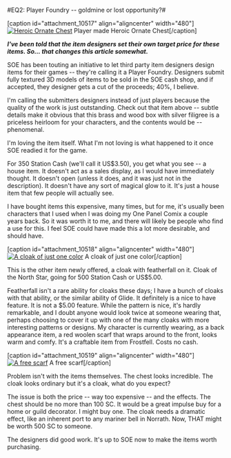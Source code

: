 #EQ2: Player Foundry -- goldmine or lost opportunity?#

[caption id="attachment\_10517" align="aligncenter" width="480"][![](http://westkarana.com/wp-content/uploads/2012/12/EverQuest2-2012-12-15-22-17-08-72-480x324.jpg "Heroic Ornate Chest")](http://westkarana.com/wp-content/uploads/2012/12/EverQuest2-2012-12-15-22-17-08-72.jpg) Player made Heroic Ornate Chest[/caption]

***I've been told that the item designers set their own target price for these items. So... that changes this article somewhat.***

SOE has been touting an initiative to let third party item designers design items for their games -- they're calling it a Player Foundry. Designers submit fully textured 3D models of items to be sold in the SOE cash shop, and if accepted, they designer gets a cut of the proceeds; 40%, I believe.

I'm calling the submitters designers instead of just players because the quality of the work is just outstanding. Check out that item above -- subtle details make it obvious that this brass and wood box with silver filigree is a priceless heirloom for your characters, and the contents would be -- phenomenal.

I'm loving the item itself. What I'm not loving is what happened to it once SOE readied it for the game.

For 350 Station Cash (we'll call it US$3.50), you get what you see -- a house item. It doesn't act as a sales display, as I would have immediately thought. It doesn't open (unless it does, and it was just not in the description). It doesn't have any sort of magical glow to it. It's just a house item that few people will actually see.

I have bought items this expensive, many times, but for me, it's usually been characters that I used when I was doing my One Panel Comix a couple years back. So it was worth it to me, and there will likely be people who find a use for this. I feel SOE could have made this a lot more desirable, and should have.

[caption id="attachment\_10518" align="aligncenter" width="480"][![](http://westkarana.com/wp-content/uploads/2012/12/EverQuest2-2012-12-15-22-17-15-55-480x308.jpg "A cloak of just one color")](http://westkarana.com/wp-content/uploads/2012/12/EverQuest2-2012-12-15-22-17-15-55.jpg) A cloak of just one color[/caption]

This is the other item newly offered, a cloak with featherfall on it. Cloak of the North Star, going for 500 Station Cash or US$5.00.

Featherfall isn't a rare ability for cloaks these days; I have a bunch of cloaks with that ability, or the similar ability of Glide. It definitely is a nice to have feature. It is not a $5.00 feature. While the pattern is nice, it's hardly remarkable, and I doubt anyone would look twice at someone wearing that, perhaps choosing to cover it up with one of the many cloaks with more interesting patterns or designs. My character is currently wearing, as a back appearance item, a red woolen scarf that wraps around to the front, looks warm and comfy. It's a craftable item from Frostfell. Costs no cash.

[caption id="attachment\_10519" align="aligncenter" width="480"][![](http://westkarana.com/wp-content/uploads/2012/12/EverQuest2-2012-12-16-11-08-48-15-480x343.jpg "A free scarf")](http://westkarana.com/wp-content/uploads/2012/12/EverQuest2-2012-12-16-11-08-48-15.jpg) A free scarf[/caption]

Problem isn't with the items themselves. The chest looks incredible. The cloak looks ordinary but it's a cloak, what do you expect?

The issue is both the price -- way too expensive -- and the effects. The chest should be no more than 100 SC. It would be a great impulse buy for a home or guild decorator. I might buy one. The cloak needs a dramatic effect, like an inherent port to any mariner bell in Norrath. Now, THAT might be worth 500 SC to someone.

The designers did good work. It's up to SOE now to make the items worth purchasing.

